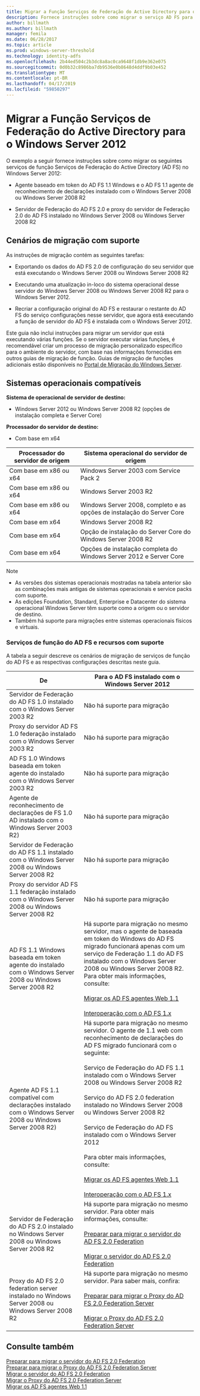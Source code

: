 ```yaml
---
title: Migrar a Função Serviços de Federação do Active Directory para o Windows Server 2012
description: Fornece instruções sobre como migrar o serviço AD FS para o Windows Server 2012.
author: billmath
ms.author: billmath
manager: femila
ms.date: 06/28/2017
ms.topic: article
ms.prod: windows-server-threshold
ms.technology: identity-adfs
ms.openlocfilehash: 2b44ed504c2b3dc8a8ac0ca9648f1db9e362e075
ms.sourcegitcommit: 0d0b32c8986ba7db9536e0b8648d4ddf9b03e452
ms.translationtype: MT
ms.contentlocale: pt-BR
ms.lasthandoff: 04/17/2019
ms.locfileid: "59850297"
---
```

# <a name="migrate-active-directory-federation-services-role-services-to-windows-server-2012"></a>Migrar a Função Serviços de Federação do Active Directory para o Windows Server 2012

O exemplo a seguir fornece instruções sobre como migrar os seguintes serviços de função Serviços de Federação do Active Directory (AD FS) no Windows Server 2012:  
  
-   Agente baseado em token do AD FS 1.1 Windows e o AD FS 1.1 agente de reconhecimento de declarações instalado com o Windows Server 2008 ou Windows Server 2008 R2  
  
-   Servidor de Federação do AD FS 2.0 e proxy do servidor de Federação 2.0 do AD FS instalado no Windows Server 2008 ou Windows Server 2008 R2    
  
## <a name="supported-migration-scenarios"></a>Cenários de migração com suporte  
 As instruções de migração contém as seguintes tarefas:  
  
-   Exportando os dados do AD FS 2.0 de configuração do seu servidor que está executando o Windows Server 2008 ou Windows Server 2008 R2  
  
-   Executando uma atualização in-loco do sistema operacional desse servidor do Windows Server 2008 ou Windows Server 2008 R2 para o Windows Server 2012.
  
-   Recriar a configuração original do AD FS e restaurar o restante do AD FS do serviço configurações nesse servidor, que agora está executando a função de servidor do AD FS é instalada com o Windows Server 2012.  
  
 Este guia não inclui instruções para migrar um servidor que está executando várias funções. Se o servidor executar várias funções, é recomendável criar um processo de migração personalizado específico para o ambiente do servidor, com base nas informações fornecidas em outros guias de migração de função. Guias de migração de funções adicionais estão disponíveis no [Portal de Migração do Windows Server](https://go.microsoft.com/fwlink/?LinkId=247608).  
  
## <a name="supported-operating-systems"></a>Sistemas operacionais compatíveis  
 **Sistema de operacional de servidor de destino:**  
  

-  Windows Server 2012 ou Windows Server 2008 R2 (opções de instalação completa e Server Core)  
  
 **Processador do servidor de destino:**  
  

-  Com base em x64  
  
|Processador do servidor de origem|Sistema operacional do servidor de origem|  
|-----|-----|  
|Com base em x86 ou x64|Windows Server 2003 com Service Pack 2|  
|Com base em x86 ou x64|Windows Server 2003 R2|  
|Com base em x86 ou x64|Windows Server 2008, completo e as opções de instalação do Server Core|  
|Com base em x64|Windows Server 2008 R2|  
|Com base em x64|Opção de instalação do Server Core do Windows Server 2008 R2|  
|Com base em x64|Opções de instalação completa do Windows Server 2012 e Server Core|  
  
> [!NOTE]
>  -   As versões dos sistemas operacionais mostradas na tabela anterior são as combinações mais antigas de sistemas operacionais e service packs com suporte.  
> -   As edições Foundation, Standard, Enterprise e Datacenter do sistema operacional Windows Server têm suporte como a origem ou o servidor de destino.  
> -   Também há suporte para migrações entre sistemas operacionais físicos e virtuais.  
  
### <a name="supported-ad-fs-role-services-and-features"></a>Serviços de função do AD FS e recursos com suporte  
 A tabela a seguir descreve os cenários de migração de serviços de função do AD FS e as respectivas configurações descritas neste guia.  
  
|De|Para o AD FS instalado com o Windows Server 2012|  
|----------|-----|  
|Servidor de Federação do AD FS 1.0 instalado com o Windows Server 2003 R2|Não há suporte para migração|  
|Proxy do servidor AD FS 1.0 federação instalado com o Windows Server 2003 R2|Não há suporte para migração|  
|AD FS 1.0 Windows baseada em token agente do instalado com o Windows Server 2003 R2|Não há suporte para migração|  
|Agente de reconhecimento de declarações de FS 1.0 AD instalado com o Windows Server 2003 R2)|Não há suporte para migração|  
|Servidor de Federação do AD FS 1.1 instalado com o Windows Server 2008 ou Windows Server 2008 R2|Não há suporte para migração|  
|Proxy do servidor AD FS 1.1 federação instalado com o Windows Server 2008 ou Windows Server 2008 R2|Não há suporte para migração|  
|AD FS 1.1 Windows baseada em token agente do instalado com o Windows Server 2008 ou Windows Server 2008 R2|Há suporte para migração no mesmo servidor, mas o agente de baseada em token do Windows do AD FS migrado funcionará apenas com um serviço de Federação 1.1 do AD FS instalado com o Windows Server 2008 ou Windows Server 2008 R2. Para obter mais informações, consulte:<br /><br /> [Migrar os AD FS agentes Web 1.1](migrate-the-ad-fs-web-agent.md)<br /><br /> [Interoperação com o AD FS 1.x](Interoperating-with-AD-FS-1.x.md)|  
|Agente AD FS 1.1 compatível com declarações instalado com o Windows Server 2008 ou Windows Server 2008 R2)|Há suporte para migração no mesmo servidor. O agente de 1.1 web com reconhecimento de declarações do AD FS migrado funcionará com o seguinte:<br /><br /> Serviço de Federação do AD FS 1.1 instalado com o Windows Server 2008 ou Windows Server 2008 R2<br /><br /> Serviço do AD FS 2.0 federation instalado no Windows Server 2008 ou Windows Server 2008 R2<br /><br /> Serviço de Federação do AD FS instalado com o Windows Server 2012<br /><br /> Para obter mais informações, consulte:<br /><br /> [Migrar os AD FS agentes Web 1.1](migrate-the-ad-fs-web-agent.md)<br /><br /> [Interoperação com o AD FS 1.x](Interoperating-with-AD-FS-1.x.md)|  
|Servidor de Federação do AD FS 2.0 instalado no Windows Server 2008 ou Windows Server 2008 R2|Há suporte para migração no mesmo servidor. Para obter mais informações, consulte:<br /><br /> [Preparar para migrar o servidor do AD FS 2.0 Federation](prepare-to-migrate-ad-fs-fed-server.md)<br /><br /> [Migrar o servidor do AD FS 2.0 Federation](migrate-the-ad-fs-fed-server.md)|  
|Proxy do AD FS 2.0 federation server instalado no Windows Server 2008 ou Windows Server 2008 R2|Há suporte para migração no mesmo servidor.  Para saber mais, confira:<br /><br /> [Preparar para migrar o Proxy do AD FS 2.0 Federation Server](prepare-to-migrate-ad-fs-fed-proxy.md)<br /><br /> [Migrar o Proxy do AD FS 2.0 Federation Server](migrate-the-ad-fs-2-fed-server-proxy.md)|  
  
## <a name="see-also"></a>Consulte também  
 [Preparar para migrar o servidor do AD FS 2.0 Federation](prepare-to-migrate-ad-fs-fed-server.md)   
 [Preparar para migrar o Proxy do AD FS 2.0 Federation Server](prepare-to-migrate-ad-fs-fed-proxy.md)   
 [Migrar o servidor do AD FS 2.0 Federation](migrate-the-ad-fs-fed-server.md)   
 [Migrar o Proxy do AD FS 2.0 Federation Server](migrate-the-ad-fs-2-fed-server-proxy.md)   
 [Migrar os AD FS agentes Web 1.1](migrate-the-ad-fs-web-agent.md)